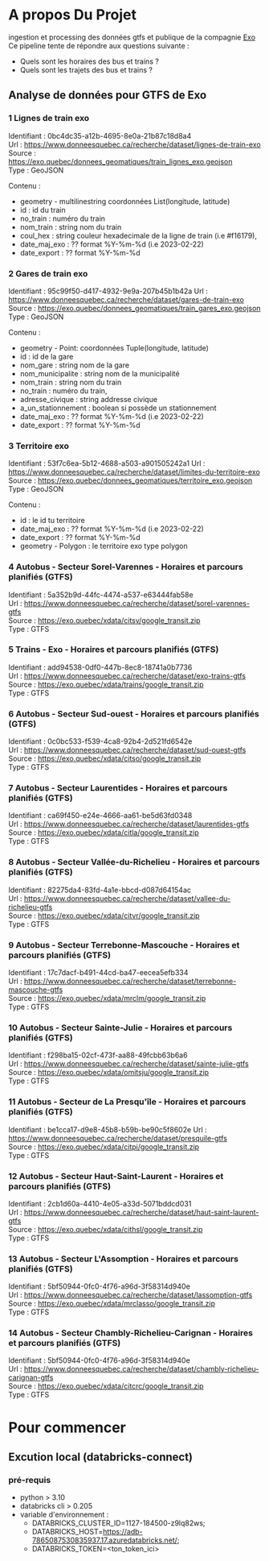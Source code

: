 # A propos Du Projet
ingestion et processing des données gtfs et publique de la compagnie [Exo](https://exo.quebec/fr)
Ce pipeline tente de répondre aux questions suivante :
- Quels sont les horaires des bus et trains ?
- Quels sont les trajets des bus et trains ?

## Analyse de données pour GTFS de Exo
### 1 Lignes de train exo
Identifiant : 0bc4dc35-a12b-4695-8e0a-21b87c18d8a4  
Url : https://www.donneesquebec.ca/recherche/dataset/lignes-de-train-exo  
Source : https://exo.quebec/donnees_geomatiques/train_lignes_exo.geojson  
Type : GeoJSON  

Contenu :
- geometry - multilinestring coordonnées List(longitude, latitude)  
- id : id du train
- no_train : numéro du train
- nom_train : string nom du train
- coul_hex : string couleur hexadecimale de la ligne de train (i.e #f16179),
- date_maj_exo : ?? format %Y-%m-%d (i.e 2023-02-22)
- date_export : ?? format %Y-%m-%d

### 2 Gares de train exo
Identifiant : 95c99f50-d417-4932-9e9a-207b45b1b42a
Url : https://www.donneesquebec.ca/recherche/dataset/gares-de-train-exo  
Source : https://exo.quebec/donnees_geomatiques/train_gares_exo.geojson
Type : GeoJSON  

Contenu :  
- geometry - Point: coordonnées Tuple(longitude, latitude)
- id : id de la gare
- nom_gare : string nom de la gare
- nom_municipalite : string nom de la municipalité
- nom_train : string nom du train
- no_train : numéro du train,
- adresse_civique : string addresse civique
- a_un_stationnement : boolean si possède un stationnement
- date_maj_exo : ?? format %Y-%m-%d (i.e 2023-02-22)
- date_export : ?? format %Y-%m-%d

### 3 Territoire exo
Identifiant : 53f7c6ea-5b12-4688-a503-a901505242a1
Url : https://www.donneesquebec.ca/recherche/dataset/limites-du-territoire-exo  
Source : https://exo.quebec/donnees_geomatiques/territoire_exo.geojson  
Type : GeoJSON  

Contenu :  
- id : le id tu territoire
- date_maj_exo : ?? format %Y-%m-%d (i.e 2023-02-22)
- date_export : ?? format %Y-%m-%d
- geometry - Polygon : le territoire exo type polygon

### 4 Autobus - Secteur Sorel-Varennes - Horaires et parcours planifiés (GTFS)
Identifiant : 5a352b9d-44fc-4474-a537-e63444fab58e  
Url : https://www.donneesquebec.ca/recherche/dataset/sorel-varennes-gtfs  
Source : https://exo.quebec/xdata/citsv/google_transit.zip  
Type : GTFS


### 5 Trains - Exo - Horaires et parcours planifiés (GTFS)
Identifiant : add94538-0df0-447b-8ec8-18741a0b7736  
Url : https://www.donneesquebec.ca/recherche/dataset/exo-trains-gtfs  
Source : 	https://exo.quebec/xdata/trains/google_transit.zip  
Type : GTFS


### 6 Autobus - Secteur Sud-ouest - Horaires et parcours planifiés (GTFS)
Identifiant : 0c0bc533-f539-4ca8-92b4-2d521fd6542e  
Url : https://www.donneesquebec.ca/recherche/dataset/sud-ouest-gtfs  
Source : 	https://exo.quebec/xdata/citso/google_transit.zip  
Type : GTFS

### 7 Autobus - Secteur Laurentides - Horaires et parcours planifiés (GTFS) 
Identifiant : ca69f450-e24e-4666-aa61-be5d63fd0348  
Url : https://www.donneesquebec.ca/recherche/dataset/laurentides-gtfs  
Source : https://exo.quebec/xdata/citla/google_transit.zip  
Type : GTFS

### 8 Autobus - Secteur Vallée-du-Richelieu - Horaires et parcours planifiés (GTFS) 
Identifiant : 82275da4-83fd-4a1e-bbcd-d087d64154ac  
Url : https://www.donneesquebec.ca/recherche/dataset/vallee-du-richelieu-gtfs  
Source : https://exo.quebec/xdata/citvr/google_transit.zip  
Type : GTFS

### 9 Autobus - Secteur Terrebonne-Mascouche - Horaires et parcours planifiés (GTFS)
Identifiant : 17c7dacf-b491-44cd-ba47-eecea5efb334  
Url : https://www.donneesquebec.ca/recherche/dataset/terrebonne-mascouche-gtfs  
Source : https://exo.quebec/xdata/mrclm/google_transit.zip  
Type : GTFS

### 10 Autobus - Secteur Sainte-Julie - Horaires et parcours planifiés (GTFS) 
Identifiant : f298ba15-02cf-473f-aa88-49fcbb63b6a6  
Url : https://www.donneesquebec.ca/recherche/dataset/sainte-julie-gtfs  
Source : https://exo.quebec/xdata/omitsju/google_transit.zip  
Type : GTFS

### 11 Autobus - Secteur de La Presqu'île - Horaires et parcours planifiés (GTFS)
Identifiant : be1cca17-d9e8-45b8-b59b-be90c5f8602e
Url : https://www.donneesquebec.ca/recherche/dataset/presquile-gtfs  
Source : https://exo.quebec/xdata/citpi/google_transit.zip  
Type : GTFS

### 12 Autobus - Secteur Haut-Saint-Laurent - Horaires et parcours planifiés (GTFS)
Identifiant : 2cb1d60a-4410-4e05-a33d-5071bddcd031  
Url : https://www.donneesquebec.ca/recherche/dataset/haut-saint-laurent-gtfs  
Source : https://exo.quebec/xdata/cithsl/google_transit.zip    
Type : GTFS

### 13 Autobus - Secteur L'Assomption - Horaires et parcours planifiés (GTFS)
Identifiant : 5bf50944-0fc0-4f76-a96d-3f58314d940e  
Url : https://www.donneesquebec.ca/recherche/dataset/lassomption-gtfs    
Source : https://exo.quebec/xdata/mrclasso/google_transit.zip  
Type : GTFS

### 14 Autobus - Secteur Chambly-Richelieu-Carignan - Horaires et parcours planifiés (GTFS)
Identifiant : 5bf50944-0fc0-4f76-a96d-3f58314d940e  
Url : https://www.donneesquebec.ca/recherche/dataset/chambly-richelieu-carignan-gtfs  
Source : https://exo.quebec/xdata/citcrc/google_transit.zip  
Type : GTFS

# Pour commencer
## Excution local (databricks-connect)
### pré-requis
- python > 3.10
- databricks cli > 0.205
- variable d'environnement :
  - DATABRICKS_CLUSTER_ID=1127-184500-z9lq82ws;
  - DATABRICKS_HOST=https://adb-7865087530835937.17.azuredatabricks.net/;
  - DATABRICKS_TOKEN=<ton_token_ici>